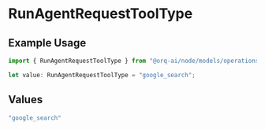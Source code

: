 # RunAgentRequestToolType

## Example Usage

```typescript
import { RunAgentRequestToolType } from "@orq-ai/node/models/operations";

let value: RunAgentRequestToolType = "google_search";
```

## Values

```typescript
"google_search"
```